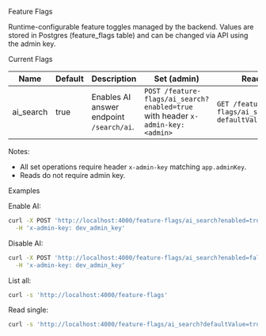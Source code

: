 Feature Flags

Runtime-configurable feature toggles managed by the backend. Values are stored in Postgres (feature_flags table) and can be changed via API using the admin key.

Current Flags

| Name | Default | Description | Set (admin) | Read |
|---|---|---|---|---|
| ai_search | true | Enables AI answer endpoint `/search/ai`. | `POST /feature-flags/ai_search?enabled=true` with header `x-admin-key: <admin>` | `GET /feature-flags/ai_search?defaultValue=true` |

Notes:
- All set operations require header `x-admin-key` matching `app.adminKey`.
- Reads do not require admin key.

Examples

Enable AI:
```bash
curl -X POST 'http://localhost:4000/feature-flags/ai_search?enabled=true' \
  -H 'x-admin-key: dev_admin_key'
```

Disable AI:
```bash
curl -X POST 'http://localhost:4000/feature-flags/ai_search?enabled=false' \
  -H 'x-admin-key: dev_admin_key'
```

List all:
```bash
curl -s 'http://localhost:4000/feature-flags'
```

Read single:
```bash
curl -s 'http://localhost:4000/feature-flags/ai_search?defaultValue=true'
```

